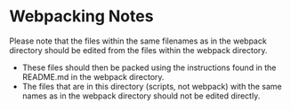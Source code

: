 # Webpacking Notes

Please note that the files within the same filenames as in the webpack directory should be edited from the files within the webpack directory.
- These files should then be packed using the instructions found in the README.md in the webpack directory.
- The files that are in this directory (scripts, not webpack) with the same names as in the webpack directory should not be edited directly.
